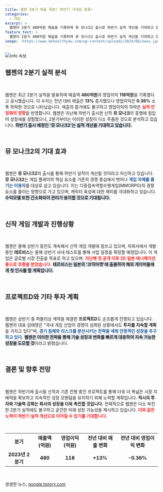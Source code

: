 ```yaml
---
title: 웹젠 2분기 매출 폭발! 하반기 기대감 증폭!
categories:
  - 게임
excerpt: >
  웹젠이 2분기 480억원 매출을 기록하며 뮤 모나크2 출시로 하반기 실적 개선을 기대하고 있습니다. 신작 테르비스와 투자 중인 프로젝트들로 글로벌 시장도 노린다. 게임 업계의 변화를 선도할 웹젠의 행보에 주목해보세요!
feature_text: >
  웹젠이 2분기 480억원 매출을 기록하며 뮤 모나크2 출시로 하반기 실적 개선을 기대하고 있습니다. 신작 테르비스와 투자 중인 프로젝트들로 글로벌 시장도 노린다. 게임 업계의 변화를 선도할 웹젠의 행보에 주목해보세요!
image: 'https://www.behealthy4u.com/wp-content/uploads/2024/06/news.jpg'
---
```


<p><img src="https://www.behealthy4u.com/wp-content/uploads/2024/06/news.jpg" alt="info 속보" /></p>

<h2 data-ke-size="size26">웹젠의 2분기 실적 분석</h2>

<p data-ke-size="size16">&nbsp;</p>  

<p>웹젠은 최근 2분기 실적을 발표하며 매출액 <strong><b>480억원</b></strong>과 영업이익 <strong><b>118억원</b></strong>을 기록했다고 공시했습니다. 이 수치는 전년 대비 매출은 <strong><b>13%</b></strong> 증가했으나 영업이익은 <strong><b>0.36%</b></strong> 소폭 하락한 것으로 나타났습니다. 매출의 증가에도 불구하고 영업이익의 하락은 <strong><b><span style="color: #ee2323;">실적 안정화의 영향</span></b></strong>을 반영합니다. 웹젠은 지난해 하반기 출시한 신작 <strong><b>뮤 모나크</b></strong>의 흥행에 힘입어 성장세를 경험했으나, 2분기부터는 이러한 성장이 다소 주춤한 것으로 분석하고 있습니다. <b><span style="background-color: #21538527;">하반기 출시 예정인 '뮤 모나크2'는 실적 개선을 기대하고 있습니다.</span></b> </p>

<p data-ke-size="size16">&nbsp;</p>  

<h2 data-ke-size="size26">뮤 모나크2의 기대 효과</h2>

<p data-ke-size="size16">&nbsp;</p>  

<p>웹젠은 <strong><b>뮤 모나크2</b></strong>의 출시를 통해 하반기 실적이 개선될 것이라고 자신하고 있습니다. <strong><b>뮤 모나크2</b></strong>는 게임 플레이의 핵심 요소를 기존의 경쟁 중심에서 벗어나 <strong><b><span style="color: #1a5490;">게임 자체를 즐기는 이용자</span></b></strong>를 대상로 삼고 있습니다. 이는 다중접속역할수행게임(MMORPG)의 경쟁 요소를 줄이는 방향으로 가고 있으며, 캐릭터 육성에 대한 재미를 극대화하고 있습니다. <b><span style="background-color: #21538527;">수익모델 또한 간소화되어 관리가 용이할 것으로 기대됩니다.</span></b> </p>

<p data-ke-size="size16">&nbsp;</p>

<h2 data-ke-size="size26">신작 게임 개발과 진행상황</h2>

<p data-ke-size="size16">&nbsp;</p>  

<p>웹젠은 올해 상반기 동안도 계속해서 신작 게임 개발에 힘쓰고 있으며, 자회사에서 개발 중인 <strong><b>테르비스</b></strong>는 올해 상반기 사내 테스트를 통해 사업 일정을 확정할 예정입니다. 이 게임은 글로벌 시장 진출을 목표로 하고 있으며, <strong><b><span style="color: #ee2323;">지난해 첫 공개 이후 2D 일본 애니메이션 풍으로 호평을 받았습니다.</span></b></strong> <b><span style="background-color: #21538527;">테르비스는 일본의 '코믹마켓'에 출품하여 해외 게이머들에게 첫 인사를 할 계획입니다.</span></b></p>

<p data-ke-size="size16">&nbsp;</p>

<h2 data-ke-size="size26">프로젝트D와 기타 투자 계획</h2>

<p data-ke-size="size16">&nbsp;</p>  

<p>웹젠은 상반기 중 퍼블리싱 계약을 체결한 <strong><b>프로젝트D</b></strong>도 순조롭게 진행되고 있습니다. 웹젠의 대표 김태영은 "국내 게임 산업이 경쟁이 심화된 상황에서도 <strong><b>투자를 지속할 계획</b></strong>을 가지고 있다"며, <strong><b><span style="color: #1a5490;">경기 침체와 리스크를 분산시키는 전략을 세워 안정적인 성장을 추구하고 있다.</span></b></strong> <b><span style="background-color: #21538527;">웹젠은 이러한 전략을 통해 기술 성장과 변화를 빠르게 대응하여 지속 가능한 성장을 도모할 것</span></b>이라고 밝혔습니다.</p>

<p data-ke-size="size16">&nbsp;</p>

<h2 data-ke-size="size26">결론 및 향후 전망</h2>

<p data-ke-size="size16">&nbsp;</p>  

<p>웹젠은 하반기에 출시될 신작과 기존 진행 중인 프로젝트를 통해 더욱 더 폭넓은 시장 지배력을 확보하고 지속적인 성장 모멘텀을 유지하기 위해 노력할 계획입니다. <strong><b>적시의 투자와 기술력 강화는 회사의 성장을 더욱 촉진할 것입니다.</b></strong> 전체적으로 웹젠은 다소 부진한 2분기 실적에도 불구하고 굳건한 미래 성장 가능성을 제시하고 있습니다. <strong><b><span style="color: #ee2323;">이와 같은 노력이 하반기 실적 개선으로 이어질 수 있기를 기대합니다.</span></b></strong> </p>

<p data-ke-size="size16">&nbsp;</p>  

<table style="width: 100%; border-collapse: collapse;">  
<tr>  
<td style="text-align: center; height: 17px;"><b>분기</b></td>  
<td style="text-align: center; height: 17px;"><b>매출액(억원)</b></td>  
<td style="text-align: center; height: 17px;"><b>영업이익(억원)</b></td>  
<td style="text-align: center; height: 17px;"><b>전년 대비 매출 변화</b></td>  
<td style="text-align: center; height: 17px;"><b>전년 대비 영업이익 변화</b></td>  
</tr>  
<tr>  
<td style="text-align: center; height: 17px;"><b>2023년 2분기</b></td>  
<td style="text-align: center; height: 17px;"><b>480</b></td>  
<td style="text-align: center; height: 17px;"><b>118</b></td>  
<td style="text-align: center; height: 17px;"><b>+13%</b></td>  
<td style="text-align: center; height: 17px;"><b>-0.36%</b></td>  
</tr>  
</table>  

<p data-ke-size="size16">&nbsp;</p> 
생생한 뉴스, <a href="https://qoogle.tistory.com" rel="dofollow">qoogle.tistory.com</a>


